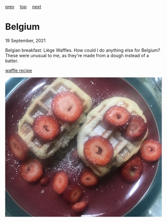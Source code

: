 [prev](belarus.md)&emsp;
[top](../index.md)&emsp;
[next](belize.md)
# Belgium
19 September, 2021


Belgian breakfast: Li&egrave;ge Waffles. How could I do anything else
for Belgium? These were unusual to me, as they're made from a dough
instead of a batter.

[waffle recipe](https://www.196flavors.com/belgium-liege-waffle/)

![Waffles](images/belgium.jpeg)